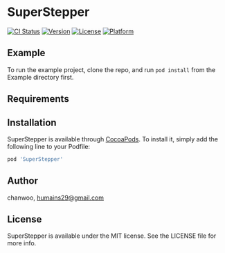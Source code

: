 # SuperStepper

[![CI Status](https://img.shields.io/travis/chanwoo/SuperStepper.svg?style=flat)](https://travis-ci.org/chanwoo/SuperStepper)
[![Version](https://img.shields.io/cocoapods/v/SuperStepper.svg?style=flat)](https://cocoapods.org/pods/SuperStepper)
[![License](https://img.shields.io/cocoapods/l/SuperStepper.svg?style=flat)](https://cocoapods.org/pods/SuperStepper)
[![Platform](https://img.shields.io/cocoapods/p/SuperStepper.svg?style=flat)](https://cocoapods.org/pods/SuperStepper)

## Example

To run the example project, clone the repo, and run `pod install` from the Example directory first.

## Requirements

## Installation

SuperStepper is available through [CocoaPods](https://cocoapods.org). To install
it, simply add the following line to your Podfile:

```ruby
pod 'SuperStepper'
```

## Author

chanwoo, humains29@gmail.com

## License

SuperStepper is available under the MIT license. See the LICENSE file for more info.
